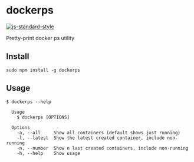 # dockerps

[![js-standard-style](https://img.shields.io/badge/code%20style-standard-brightgreen.svg)](http://standardjs.com/)

Pretty-print docker ps utility

## Install
```
sudo npm install -g dockerps
```

## Usage
```
$ dockerps --help

  Usage
    $ dockerps [OPTIONS]

  Options
    -a, --all     Show all containers (default shows just running)
    -l, --latest  Show the latest created container, include non-running
    -n, --number  Show n last created containers, include non-running
    -h, --help    Show usage
```

